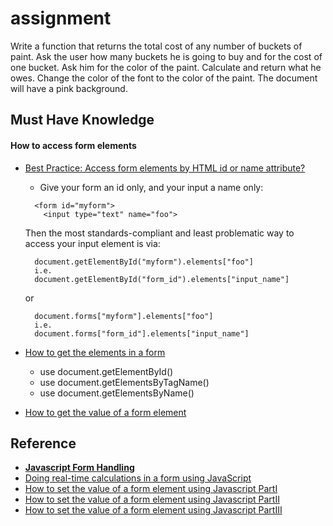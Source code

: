 # assignment
Write a function that returns the total cost of any number of buckets of paint. Ask the user how many buckets he is going to buy and for the cost of one bucket. Ask him for the color of the paint. Calculate and return what he owes. Change the color of the font to the color of the paint. The document will have a pink background.

## Must Have Knowledge
#### How to access form elements
- [Best Practice: Access form elements by HTML id or name attribute?](http://stackoverflow.com/questions/2435525/best-practice-access-form-elements-by-html-id-or-name-attribute)

  - Give your form an id only, and your input a name only:
  ```
    <form id="myform">
      <input type="text" name="foo">
  ```   
  Then the most standards-compliant and least problematic way to access your input element is via:
  ```
    document.getElementById("myform").elements["foo"]
    i.e.
    document.getElementById("form_id").elements["input_name"]
  ``` 
  or
  ```
    document.forms["myform"].elements["foo"]
    i.e.
    document.forms["form_id"].elements["input_name"]
  ```
  
- [How to get the elements in a form](http://www.javascript-coder.com/javascript-form/getelementbyid-form.phtml)
  - use document.getElementById()
  - use document.getElementsByTagName()
  - use document.getElementsByName()
  
- [How to get the value of a form element](http://www.javascript-coder.com/javascript-form/javascript-get-form.phtml)


## Reference
- **[Javascript Form Handling](http://www.javascript-coder.com/category/javascript-form)**
- [Doing real-time calculations in a form using JavaScript](http://www.javascript-coder.com/javascript-form/javascript-calculator-script.phtml)
- [How to set the value of a form element using Javascript PartI](http://www.javascript-coder.com/javascript-form/javascript-form-value.phtml)
- [How to set the value of a form element using Javascript PartII](http://www.javascript-coder.com/javascript-form/javascript-set-form-field.phtml)
- [How to set the value of a form element using Javascript PartIII](http://www.javascript-coder.com/javascript-form/javascript-form-value-select.phtml)

